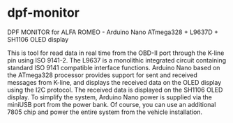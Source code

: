 # dpf-monitor
DPF MONITOR for ALFA ROMEO - Arduino Nano ATmega328 + L9637D +  SH1106 OLED display

This is tool for read data in real time from the OBD-II port through the K-line pin using ISO 9141-2.
The L9637 is a monolithic integrated circuit containing standard ISO 9141 compatible interface functions.
Arduino Nano based on the ATmega328 processor provides support for sent and received messages from K-line, and displays the received data on the OLED display using the I2C protocol. 
The received data is displayed on the SH1106 OLED display.
To simplify the system, Arduino Nano power is supplied via the miniUSB port from the power bank. Of course, you can use an additional 7805 chip and power the entire system from the vehicle installation.
